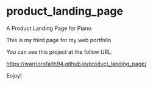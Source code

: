 # product_landing_page

A Product Landing Page for Piano

This is my third page for my web portfolio

You can see this project at the follow URL:

https://warriorofaith94.github.io/product_landing_page/

Enjoy!
